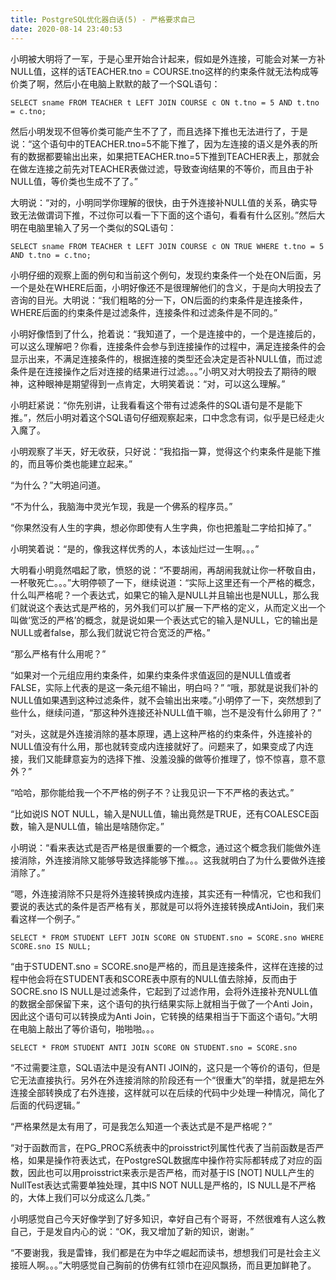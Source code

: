 ```yaml
---
title: PostgreSQL优化器白话(5) - 严格要求自己
date: 2020-08-14 23:40:53
---
```


小明被大明将了一军，于是心里开始合计起来，假如是外连接，可能会对某一方补NULL值，这样的话TEACHER.tno = COURSE.tno这样的约束条件就无法构成等价类了啊，然后小在电脑上默默的敲了一个SQL语句：<!-- more -->

```
SELECT sname FROM TEACHER t LEFT JOIN COURSE c ON t.tno = 5 AND t.tno = c.tno;
```

然后小明发现不但等价类可能产生不了了，而且选择下推也无法进行了，于是说：“这个语句中的TEACHER.tno=5不能下推了，因为左连接的语义是外表的所有的数据都要输出出来，如果把TEACHER.tno=5下推到TEACHER表上，那就会在做左连接之前先对TEACHER表做过滤，导致查询结果的不等价，而且由于补NULL值，等价类也生成不了了。”

大明说：“对的，小明同学你理解的很快，由于外连接补NULL值的关系，确实导致无法做谓词下推，不过你可以看一下下面的这个语句，看看有什么区别。”然后大明在电脑里输入了另一个类似的SQL语句：

```
SELECT sname FROM TEACHER t LEFT JOIN COURSE c ON TRUE WHERE t.tno = 5 AND t.tno = c.tno;
```

小明仔细的观察上面的例句和当前这个例句，发现约束条件一个处在ON后面，另一个是处在WHERE后面，小明好像还不是很理解他们的含义，于是向大明投去了咨询的目光。大明说：“我们粗略的分一下，ON后面的约束条件是连接条件，WHERE后面的约束条件是过滤条件，连接条件和过滤条件是不同的。”

小明好像悟到了什么，抢着说：“我知道了，一个是连接中的，一个是连接后的，可以这么理解吧？你看，连接条件会参与到连接操作的过程中，满足连接条件的会显示出来，不满足连接条件的，根据连接的类型还会决定是否补NULL值，而过滤条件是在连接操作之后对连接的结果进行过滤。。。”小明又对大明投去了期待的眼神，这种眼神是期望得到一点肯定，大明笑着说：“对，可以这么理解。”

小明赶紧说：“你先别讲，让我看看这个带有过滤条件的SQL语句是不是能下推。”，然后小明对着这个SQL语句仔细观察起来，口中念念有词，似乎是已经走火入魔了。

小明观察了半天，好无收获，只好说：“我掐指一算，觉得这个约束条件是能下推的，而且等价类也能建立起来。”

“为什么？”大明追问道。

“不为什么，我脑海中灵光乍现，我是一个佛系的程序员。”

“你果然没有人生的字典，想必你即使有人生字典，你也把羞耻二字给扣掉了。”

小明笑着说：“是的，像我这样优秀的人，本该灿烂过一生啊。。。”

大明看小明竟然唱起了歌，愤怒的说：“不要胡闹，再胡闹我就让你一杯敬自由，一杯敬死亡。。。”大明停顿了一下，继续说道：“实际上这里还有一个严格的概念，什么叫严格呢？一个表达式，如果它的输入是NULL并且输出也是NULL，那么我们就说这个表达式是严格的，另外我们可以扩展一下严格的定义，从而定义出一个叫做‘宽泛的严格’的概念，就是说如果一个表达式它的输入是NULL，它的输出是NULL或者false，那么我们就说它符合宽泛的严格。”

“那么严格有什么用呢？”

“如果对一个元组应用约束条件，如果约束条件求值返回的是NULL值或者FALSE，实际上代表的是这一条元组不输出，明白吗？”
“哦，那就是说我们补的NULL值如果遇到这种过滤条件，就不会输出出来喽。”小明停了一下，突然想到了些什么，继续问道，“那这种外连接还补NULL值干嘛，岂不是没有什么卵用了？”

“对头，这就是外连接消除的基本原理，遇上这种严格的约束条件，外连接补的NULL值没有什么用，那也就转变成内连接就好了。问题来了，如果变成了内连接，我们又能肆意妄为的选择下推、没羞没臊的做等价推理了，惊不惊喜，意不意外？”

“哈哈，那你能给我一个不严格的例子不？让我见识一下不严格的表达式。”

“比如说IS NOT NULL，输入是NULL值，输出竟然是TRUE，还有COALESCE函数，输入是NULL值，输出是啥随你定。”

小明说：“看来表达式是否严格是很重要的一个概念，通过这个概念我们能做外连接消除，外连接消除又能够导致选择能够下推。。。这我就明白了为什么要做外连接消除了。”

“嗯，外连接消除不只是将外连接转换成内连接，其实还有一种情况，它也和我们要说的表达式的条件是否严格有关，那就是可以将外连接转换成AntiJoin，我们来看这样一个例子。”

```
SELECT * FROM STUDENT LEFT JOIN SCORE ON STUDENT.sno = SCORE.sno WHERE SCORE.sno IS NULL;
```

“由于STUDENT.sno = SCORE.sno是严格的，而且是连接条件，这样在连接的过程中他会将在STUDENT表和SCORE表中原有的NULL值去除掉，反而由于SOCRE.sno IS NULL是过滤条件，它起到了过滤作用，会将外连接补充NULL值的数据全部保留下来，这个语句的执行结果实际上就相当于做了一个Anti Join，因此这个语句可以转换成为Anti Join，它转换的结果相当于下面这个语句。”大明在电脑上敲出了等价语句，啪啪啪。。。

```
SELECT * FROM STUDENT ANTI JOIN SCORE ON STUDENT.sno = SCORE.sno
```

“不过需要注意，SQL语法中是没有ANTI JOIN的，这只是一个等价的语句，但是它无法直接执行。另外在外连接消除的阶段还有一个“很重大”的举措，就是把左外连接全部转换成了右外连接，这样就可以在后续的代码中少处理一种情况，简化了后面的代码逻辑。”

“严格果然是太有用了，可是我怎么知道一个表达式是不是严格呢？”

“对于函数而言，在PG_PROC系统表中的proisstrict列属性代表了当前函数是否严格，如果是操作符表达式，在PostgreSQL数据库中操作符实际都转成了对应的函数，因此也可以用proisstrict来表示是否严格，而对基于IS [NOT] NULL产生的NullTest表达式需要单独处理，其中IS NOT NULL是严格的，IS NULL是不严格的，大体上我们可以分成这么几类。”

小明感觉自己今天好像学到了好多知识，幸好自己有个哥哥，不然很难有人这么教自己，于是发自内心的说：“OK，我又增加了新的知识，谢谢。”

“不要谢我，我是雷锋，我们都是在为中华之崛起而读书，想想我们可是社会主义接班人啊。。。”大明感觉自己胸前的仿佛有红领巾在迎风飘扬，而且更加鲜艳了。
